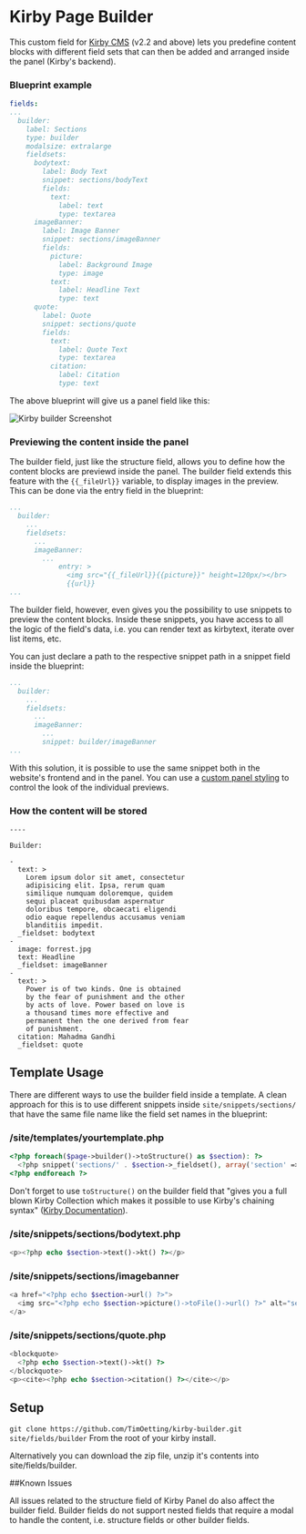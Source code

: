 # Kirby Page Builder

This custom field for [Kirby CMS](https://getkirby.com) (v2.2 and above) lets you predefine content blocks with different field sets that can then be added and arranged inside the panel (Kirby's backend).

### Blueprint example
```yaml
fields:
...
  builder:
    label: Sections
    type: builder
    modalsize: extralarge
    fieldsets:
      bodytext:
        label: Body Text
        snippet: sections/bodyText
        fields:
          text:
            label: text
            type: textarea
      imageBanner:
        label: Image Banner
        snippet: sections/imageBanner
        fields:
          picture:
            label: Background Image
            type: image
          text:
            label: Headline Text
            type: text
      quote:
        label: Quote
        snippet: sections/quote
        fields:
          text:
            label: Quote Text
            type: textarea
          citation:
            label: Citation
            type: text
```


The above blueprint will give us a panel field like this:

![Kirby builder Screenshot](https://raw.githubusercontent.com/TimOetting/kirby-builder/master/PREVIEW.gif)

### Previewing the content inside the panel

The builder field, just like the structure field, allows you to define how the content blocks are previewd inside the panel. The builder field extends this feature with the `{{_fileUrl}}` variable, to display images in the preview. This can be done via the entry field in the blueprint: 

```yaml
...
  builder:
    ...
    fieldsets:
      ...
      imageBanner:
        ...
		    entry: >
		      <img src="{{_fileUrl}}{{picture}}" height=120px/></br>
		      {{url}}
...
```

The builder field, however, even gives you the possibility to use snippets to preview the content blocks. Inside these snippets, you have access to all the logic of the field's data, i.e. you can render text as kirbytext, iterate over list items, etc.

You can just declare a path to the respective snippet path in a snippet field inside the blueprint:

```yaml
...
  builder:
    ...
    fieldsets:
      ...
      imageBanner:
        ...
        snippet: builder/imageBanner
...
```


With this solution, it is possible to use the same snippet both in the website's frontend and in the panel. You can use a [custom panel styling](https://getkirby.com/docs/developer-guide/panel/css) to control the look of the individual previews.

### How the content will be stored

	----

    Builder: 

    - 
      text: >
        Lorem ipsum dolor sit amet, consectetur
        adipisicing elit. Ipsa, rerum quam
        similique numquam doloremque, quidem
        sequi placeat quibusdam aspernatur
        doloribus tempore, obcaecati eligendi
        odio eaque repellendus accusamus veniam
        blanditiis impedit.
      _fieldset: bodytext
    - 
      image: forrest.jpg
      text: Headline
      _fieldset: imageBanner
    - 
      text: >
        Power is of two kinds. One is obtained
        by the fear of punishment and the other
        by acts of love. Power based on love is
        a thousand times more effective and
        permanent then the one derived from fear
        of punishment.
      citation: Mahadma Gandhi
      _fieldset: quote


## Template Usage

There are different ways to use the builder field inside a template. A clean approach for this is to use different snippets inside `site/snippets/sections/` that have the same file name like the field set names in the blueprint:

### /site/templates/yourtemplate.php

```php
<?php foreach($page->builder()->toStructure() as $section): ?>
  <?php snippet('sections/' . $section->_fieldset(), array('section' => $section)) ?>
<?php endforeach ?>
```
Don't forget to use `toStructure()` on the builder field that "gives you a full blown Kirby Collection which makes it possible to use Kirby's chaining syntax" ([Kirby Documentation](http://getkirby.com/docs/cheatsheet/field-methods/toStructure)).

### /site/snippets/sections/bodytext.php

``` php
<p><?php echo $section->text()->kt() ?></p>
```

### /site/snippets/sections/imagebanner

``` php
<a href="<?php echo $section->url() ?>">
  <img src="<?php echo $section->picture()->toFile()->url() ?>" alt="section image">
</a>
```

### /site/snippets/sections/quote.php

``` php
<blockquote>
  <?php echo $section->text()->kt() ?>
</blockquote>
<p><cite><?php echo $section->citation() ?></cite></p>
```

## Setup

``git clone https://github.com/TimOetting/kirby-builder.git site/fields/builder``
From the root of your kirby install.

Alternatively you can download the zip file, unzip it's contents into site/fields/builder.

##Known Issues

All issues related to the structure field of Kirby Panel do also affect the builder field.
Builder fields do not support nested fields that require a modal to handle the content, i.e. structure fields or other builder fields.

 